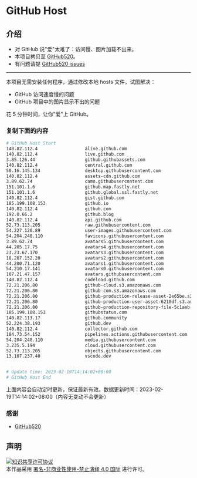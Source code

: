 # GitHub Host
## 介绍
- 对 GitHub 说"爱"太难了：访问慢、图片加载不出来。
- 本项目拷贝至 [GitHub520](https://github.com/521xueweihan/GitHub520)。
- 有问题请提 [GitHub520 issues](https://github.com/521xueweihan/GitHub520/issues/new)

---

本项目无需安装任何程序，通过修改本地 hosts 文件，试图解决：
- GitHub 访问速度慢的问题
- GitHub 项目中的图片显示不出的问题

花 5 分钟时间，让你"爱"上 GitHub。

### 复制下面的内容
```bash
# GitHub Host Start
140.82.112.4                  alive.github.com
140.82.112.4                  live.github.com
3.85.126.44                   github.githubassets.com
140.82.112.4                  central.github.com
50.16.145.134                 desktop.githubusercontent.com
140.82.112.4                  assets-cdn.github.com
3.89.62.74                    camo.githubusercontent.com
151.101.1.6                   github.map.fastly.net
151.101.1.6                   github.global.ssl.fastly.net
140.82.112.4                  gist.github.com
185.199.108.153               github.io
140.82.112.4                  github.com
192.0.66.2                    github.blog
140.82.112.4                  api.github.com
52.73.113.205                 raw.githubusercontent.com
54.227.120.89                 user-images.githubusercontent.com
54.204.248.110                favicons.githubusercontent.com
3.89.62.74                    avatars5.githubusercontent.com
44.205.17.75                  avatars4.githubusercontent.com
23.23.67.170                  avatars3.githubusercontent.com
18.207.152.20                 avatars2.githubusercontent.com
44.200.71.120                 avatars1.githubusercontent.com
54.210.17.141                 avatars0.githubusercontent.com
107.21.47.157                 avatars.githubusercontent.com
140.82.112.4                  codeload.github.com
72.21.206.80                  github-cloud.s3.amazonaws.com
72.21.206.80                  github-com.s3.amazonaws.com
72.21.206.80                  github-production-release-asset-2e65be.s3.amazonaws.com
72.21.206.80                  github-production-user-asset-6210df.s3.amazonaws.com
72.21.206.80                  github-production-repository-file-5c1aeb.s3.amazonaws.com
185.199.108.153               githubstatus.com
140.82.113.17                 github.community
52.224.38.193                 github.dev
140.82.112.4                  collector.github.com
184.73.54.152                 pipelines.actions.githubusercontent.com
54.204.248.110                media.githubusercontent.com
3.235.5.194                   cloud.githubusercontent.com
52.73.113.205                 objects.githubusercontent.com
13.107.237.40                 vscode.dev


# Update time: 2023-02-19T14:14:02+08:00
# GitHub Host End

```
上面内容会自动定时更新，保证最新有效。数据更新时间：2023-02-19T14:14:02+08:00（内容无变动不会更新）

### 感谢

- [GitHub520](https://github.com/521xueweihan/GitHub520)

## 声明
<a rel="license" href="https://creativecommons.org/licenses/by-nc-nd/4.0/deed.zh"><img alt="知识共享许可协议" style="border-width: 0" src="https://licensebuttons.net/l/by-nc-nd/4.0/88x31.png"></a><br>本作品采用 <a rel="license" href="https://creativecommons.org/licenses/by-nc-nd/4.0/deed.zh">署名-非商业性使用-禁止演绎 4.0 国际</a> 进行许可。